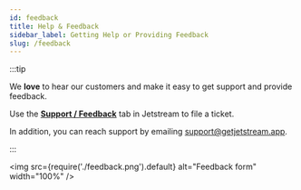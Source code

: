 ```yaml
---
id: feedback
title: Help & Feedback
sidebar_label: Getting Help or Providing Feedback
slug: /feedback
---
```


:::tip

We **love** to hear our customers and make it easy to get support and provide feedback.

Use the **[Support / Feedback](https://getjetstream.app/app/feedback)** tab in Jetstream to file a ticket.

In addition, you can reach support by emailing [support@getjetstream.app](mailto:support@getjetstream.app).

:::

<img src={require('./feedback.png').default} alt="Feedback form" width="100%" />
